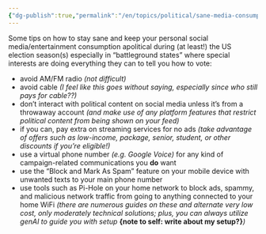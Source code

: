 ```yaml
---
{"dg-publish":true,"permalink":"/en/topics/political/sane-media-consumption-during-election-seasons/","title":"Sane Media Consumption During Election Seasons","created":"2024-10-14T03:37:30.589-04:00","updated":"2024-10-27T15:56:22.000-04:00"}
---
```


Some tips on how to stay sane and keep your personal social media/entertainment consumption apolitical during (at least!) the US election season(s) especially in “battleground states” where special interests are doing everything they can to tell you how to vote:

- avoid AM/FM radio *(not difficult)*
- avoid cable *(I feel like this goes without saying, especially since who still pays for cable??)*
- don’t interact with political content on social media unless it’s from a throwaway account *(and make use of any platform features that restrict political content from being shown on your feed)*
- if you can, pay extra on streaming services for no ads *(take advantage of offers such as low-income, package, senior, student, or other discounts if you’re eligible!)*
- use a virtual phone number *(e.g. Google Voice)* for any kind of campaign-related communications you **do** want
- use the “Block and Mark As Spam” feature on your mobile device with unwanted texts to your main phone number 
- use tools such as Pi-Hole on your home network to block ads, spammy, and malicious network traffic from going to anything connected to your home WiFi *(there are numerous guides on these and alternate very low cost, only moderately technical solutions; plus, you can always utilize genAI to guide you with setup* **{note to self: write about my setup?}***)*